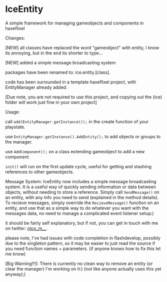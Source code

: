 IceEntity
=========

A simple framework for managing gameobjects and components in haxeflixel

Changes:
  
  [NEW]
  all classes have replaced the word "gameobject" with entity, I know its annoying, but in the end its shorter to type...
  
  [NEW]
  added a simple message broadcasting system

  packages have been renamed to: ice.entity.[class].
  
  code has been surrounded in a template haxeflixel project, with EntityManager already added.
  
  [Due note, you are not required to use this project, and copying out the (ice) folder will work just fine in your own project]

Usage:

  call ```add(EntityManager.getInstance());``` in the create function of your playstate.
  
  use ```EntityManager.getInstance().AddEntity();``` to add objects or groups to the manager.
  
  use ```AddComponent();``` on a class extending gameobject to add a new component.
  
  ```init()``` will run on the first update cycle, useful for getting and stashing references to other gameobjects.
  
Message System:
  IceEntity now includes a simple message broadcasting system. It is a useful way of quickly sending information or data between objects, without needing to store a reference. Simply call ```SendMessage()``` on an entity, with any info you need to send (explained in the method details). To recieve messages, simply override the ```RecieveMessage()``` function on an entity, and use that as a simple way to do whatever you want with the messages data, no need to manage a complicated event listener setup:)
  
  it should be fairly self explanatory, but if not, you can get in touch with me on twitter: [nico_m__](https://twitter.com/nico_m__).
  
  please note, I've had issues with code completion in flashdevelop, possibly due to the singleton pattern, so it may be easier to just read the source if you need function names + parameters. (if anyone knows how to fix this let me know)
  
  [Big Warning!!!]: There is currently no clean way to remove an entity (or clear the manager) I'm working on it:) (not like anyone actually uses this yet anyway);)
  
